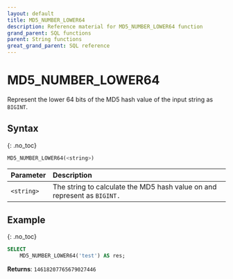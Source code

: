 ```yaml
---
layout: default
title: MD5_NUMBER_LOWER64
description: Reference material for MD5_NUMBER_LOWER64 function
grand_parent: SQL functions
parent: String functions
great_grand_parent: SQL reference
---
```


# MD5\_NUMBER\_LOWER64

Represent the lower 64 bits of the MD5 hash value of the input string as `BIGINT`.

## Syntax
{: .no_toc}

```sql
MD5_NUMBER_LOWER64(<string>)
```

| Parameter  | Description                                                              |
| :---------- | :------------------------------------------------------------------------ |
| `<string>` | The string to calculate the MD5 hash value on and represent as `BIGINT.` |

## Example
{: .no_toc}

```sql
SELECT
	MD5_NUMBER_LOWER64('test') AS res;
```

**Returns**: `14618207765679027446`
